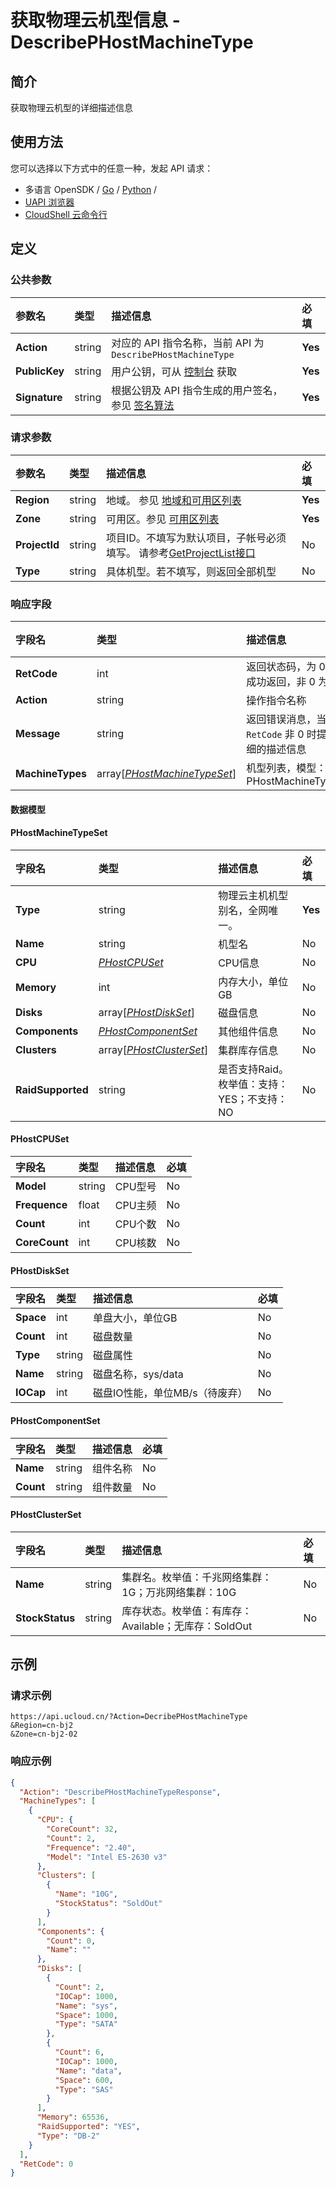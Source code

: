 # 获取物理云机型信息 - DescribePHostMachineType

## 简介

获取物理云机型的详细描述信息






## 使用方法

您可以选择以下方式中的任意一种，发起 API 请求：
- 多语言 OpenSDK / [Go](https://github.com/ucloud/ucloud-sdk-go) / [Python](https://github.com/ucloud/ucloud-sdk-python3) /
- [UAPI 浏览器](https://console.ucloud.cn/uapi/detail?id=DescribePHostMachineType)
- [CloudShell 云命令行](https://shell.ucloud.cn/)


## 定义

### 公共参数

| 参数名 | 类型 | 描述信息 | 必填 |
|:---|:---|:---|:---|
| **Action**     | string  | 对应的 API 指令名称，当前 API 为 `DescribePHostMachineType`                        | **Yes** |
| **PublicKey**  | string  | 用户公钥，可从 [控制台](https://console.ucloud.cn/uapi/apikey) 获取                                             | **Yes** |
| **Signature**  | string  | 根据公钥及 API 指令生成的用户签名，参见 [签名算法](api/summary/signature.md)  | **Yes** |

### 请求参数

| 参数名 | 类型 | 描述信息 | 必填 |
|:---|:---|:---|:---|
| **Region** | string | 地域。 参见 [地域和可用区列表](api/summary/regionlist) |**Yes**|
| **Zone** | string | 可用区。参见 [可用区列表](api/summary/regionlist) |**Yes**|
| **ProjectId** | string | 项目ID。不填写为默认项目，子帐号必须填写。 请参考[GetProjectList接口](api/summary/get_project_list) |No|
| **Type** | string | 具体机型。若不填写，则返回全部机型 |No|

### 响应字段

| 字段名 | 类型 | 描述信息 | 必填 |
|:---|:---|:---|:---|
| **RetCode** | int | 返回状态码，为 0 则为成功返回，非 0 为失败 |**Yes**|
| **Action** | string | 操作指令名称 |**Yes**|
| **Message** | string | 返回错误消息，当 `RetCode` 非 0 时提供详细的描述信息 |No|
| **MachineTypes** | array[[*PHostMachineTypeSet*](#PHostMachineTypeSet)] | 机型列表，模型：PHostMachineTypeSet |**Yes**|

#### 数据模型


#### PHostMachineTypeSet

| 字段名 | 类型 | 描述信息 | 必填 |
|:---|:---|:---|:---|
| **Type** | string | 物理云主机机型别名，全网唯一。 |**Yes**|
| **Name** | string | 机型名 |No|
| **CPU** | [*PHostCPUSet*](#PHostCPUSet) | CPU信息 |No|
| **Memory** | int | 内存大小，单位GB |No|
| **Disks** | array[[*PHostDiskSet*](#PHostDiskSet)] | 磁盘信息 |No|
| **Components** | [*PHostComponentSet*](#PHostComponentSet) | 其他组件信息 |No|
| **Clusters** | array[[*PHostClusterSet*](#PHostClusterSet)] | 集群库存信息 |No|
| **RaidSupported** | string | 是否支持Raid。枚举值：支持：YES；不支持：NO |No|

#### PHostCPUSet

| 字段名 | 类型 | 描述信息 | 必填 |
|:---|:---|:---|:---|
| **Model** | string | CPU型号 |No|
| **Frequence** | float | CPU主频 |No|
| **Count** | int | CPU个数 |No|
| **CoreCount** | int | CPU核数 |No|

#### PHostDiskSet

| 字段名 | 类型 | 描述信息 | 必填 |
|:---|:---|:---|:---|
| **Space** | int | 单盘大小，单位GB |No|
| **Count** | int | 磁盘数量 |No|
| **Type** | string | 磁盘属性 |No|
| **Name** | string | 磁盘名称，sys/data |No|
| **IOCap** | int | 磁盘IO性能，单位MB/s（待废弃） |No|

#### PHostComponentSet

| 字段名 | 类型 | 描述信息 | 必填 |
|:---|:---|:---|:---|
| **Name** | string | 组件名称 |No|
| **Count** | string | 组件数量 |No|

#### PHostClusterSet

| 字段名 | 类型 | 描述信息 | 必填 |
|:---|:---|:---|:---|
| **Name** | string | 集群名。枚举值：千兆网络集群：1G；万兆网络集群：10G |No|
| **StockStatus** | string | 库存状态。枚举值：有库存：Available；无库存：SoldOut |No|

## 示例

### 请求示例
    
```
https://api.ucloud.cn/?Action=DecribePHostMachineType
&Region=cn-bj2
&Zone=cn-bj2-02
```

### 响应示例
    
```json
{
  "Action": "DescribePHostMachineTypeResponse",
  "MachineTypes": [
    {
      "CPU": {
        "CoreCount": 32,
        "Count": 2,
        "Frequence": "2.40",
        "Model": "Intel E5-2630 v3"
      },
      "Clusters": [
        {
          "Name": "10G",
          "StockStatus": "SoldOut"
        }
      ],
      "Components": {
        "Count": 0,
        "Name": ""
      },
      "Disks": [
        {
          "Count": 2,
          "IOCap": 1000,
          "Name": "sys",
          "Space": 1000,
          "Type": "SATA"
        },
        {
          "Count": 6,
          "IOCap": 1000,
          "Name": "data",
          "Space": 600,
          "Type": "SAS"
        }
      ],
      "Memory": 65536,
      "RaidSupported": "YES",
      "Type": "DB-2"
    }
  ],
  "RetCode": 0
}
```





